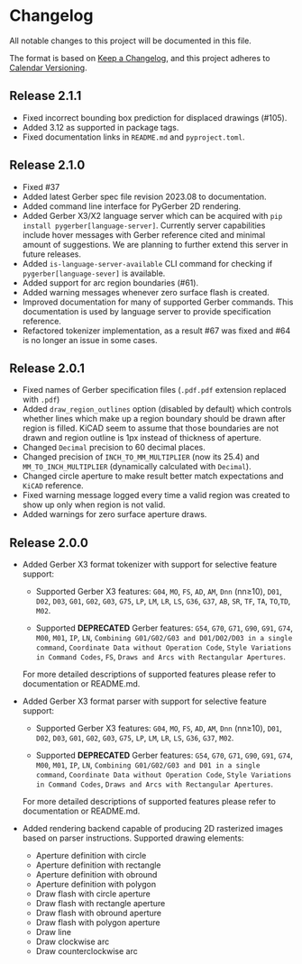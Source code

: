 # Changelog

All notable changes to this project will be documented in this file.

The format is based on [Keep a Changelog](https://keepachangelog.com/en/1.0.0/), and
this project adheres to [Calendar Versioning](https://calver.org/).

## Release 2.1.1

- Fixed incorrect bounding box prediction for displaced drawings (#105).
- Added 3.12 as supported in package tags.
- Fixed documentation links in `README.md` and `pyproject.toml`.

## Release 2.1.0

- Fixed #37
- Added latest Gerber spec file revision 2023.08 to documentation.
- Added command line interface for PyGerber 2D rendering.
- Added Gerber X3/X2 language server which can be acquired with
  `pip install pygerber[language-server]`. Currently server capabilities include hover
  messages with Gerber reference cited and minimal amount of suggestions. We are
  planning to further extend this server in future releases.
- Added `is-language-server-available` CLI command for checking if
  `pygerber[language-sever]` is available.
- Added support for arc region boundaries (#61).
- Added warning messages whenever zero surface flash is created.
- Improved documentation for many of supported Gerber commands. This documentation is
  used by language server to provide specification reference.
- Refactored tokenizer implementation, as a result #67 was fixed and #64 is no longer an
  issue in some cases.

## Release 2.0.1

- Fixed names of Gerber specification files (`.pdf.pdf` extension replaced with `.pdf`)
- Added `draw_region_outlines` option (disabled by default) which controls whether lines
  which make up a region boundary should be drawn after region is filled. KiCAD seem to
  assume that those boundaries are not drawn and region outline is 1px instead of
  thickness of aperture.
- Changed `Decimal` precision to 60 decimal places.
- Changed precision of `INCH_TO_MM_MULTIPLIER` (now its 25.4) and
  `MM_TO_INCH_MULTIPLIER` (dynamically calculated with `Decimal`).
- Changed circle aperture to make result better match expectations and `KiCAD`
  reference.
- Fixed warning message logged every time a valid region was created to show up only
  when region is not valid.
- Added warnings for zero surface aperture draws.

## Release 2.0.0

- Added Gerber X3 format tokenizer with support for selective feature support:

  - Supported Gerber X3 features: `G04`, `MO`, `FS`, `AD`, `AM`, `Dnn` (nn≥10), `D01`,
    `D02`, `D03`, `G01`, `G02`, `G03`, `G75`, `LP`, `LM`, `LR`, `LS`, `G36`, `G37`,
    `AB`, `SR`, `TF`, `TA`, `TO`,`TD`, `M02`.

  - Supported **DEPRECATED** Gerber features: `G54`, `G70`, `G71`, `G90`, `G91`, `G74`,
    `M00`, `M01`, `IP`, `LN`,
    `Combining G01/G02/G03 and D01/D02/D03 in a single command`,
    `Coordinate Data without Operation Code`, `Style Variations in Command Codes`, `FS`,
    `Draws and Arcs with Rectangular Apertures`.

  For more detailed descriptions of supported features please refer to documentation or
  README.md.

- Added Gerber X3 format parser with support for selective feature support:

  - Supported Gerber X3 features: `G04`, `MO`, `FS`, `AD`, `AM`, `Dnn` (nn≥10), `D01`,
    `D02`, `D03`, `G01`, `G02`, `G03`, `G75`, `LP`, `LM`, `LR`, `LS`, `G36`, `G37`,
    `M02`.

  - Supported **DEPRECATED** Gerber features: `G54`, `G70`, `G71`, `G90`, `G91`, `G74`,
    `M00`, `M01`, `IP`, `LN`, `Combining G01/G02/G03 and D01 in a single command`,
    `Coordinate Data without Operation Code`, `Style Variations in Command Codes`,
    `Draws and Arcs with Rectangular Apertures`.

  For more detailed descriptions of supported features please refer to documentation or
  README.md.

- Added rendering backend capable of producing 2D rasterized images based on parser
  instructions. Supported drawing elements:
  - Aperture definition with circle
  - Aperture definition with rectangle
  - Aperture definition with obround
  - Aperture definition with polygon
  - Draw flash with circle aperture
  - Draw flash with rectangle aperture
  - Draw flash with obround aperture
  - Draw flash with polygon aperture
  - Draw line
  - Draw clockwise arc
  - Draw counterclockwise arc
